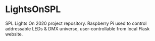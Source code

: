 # LightsOnSPL
SPL Lights On 2020 project repository. Raspberry Pi used to control addressable LEDs &amp; DMX universe, user-controllable from local Flask website.
